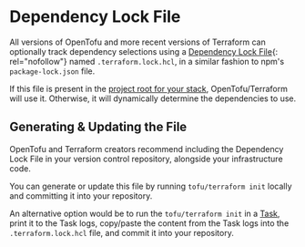 # Dependency Lock File

All versions of OpenTofu and more recent versions of Terraform can optionally track dependency selections using a [Dependency Lock File](https://opentofu.org/docs/language/files/dependency-lock/){: rel="nofollow"} named `.terraform.lock.hcl`, in a similar fashion to npm's `package-lock.json` file.

If this file is present in the [project root for your stack](../../concepts/stack/stack-settings.md#project-root), OpenTofu/Terraform will use it. Otherwise, it will dynamically determine the dependencies to use.

## Generating & Updating the File

OpenTofu and Terraform creators recommend including the Dependency Lock File in your version control repository, alongside your infrastructure code.

You can generate or update this file by running `tofu/terraform init` locally and committing it into your repository.

An alternative option would be to run the `tofu/terraform init` in a [Task](../../concepts/run/task.md), print it to the Task logs, copy/paste the content from the Task logs into the `.terraform.lock.hcl` file, and commit it into your repository.
